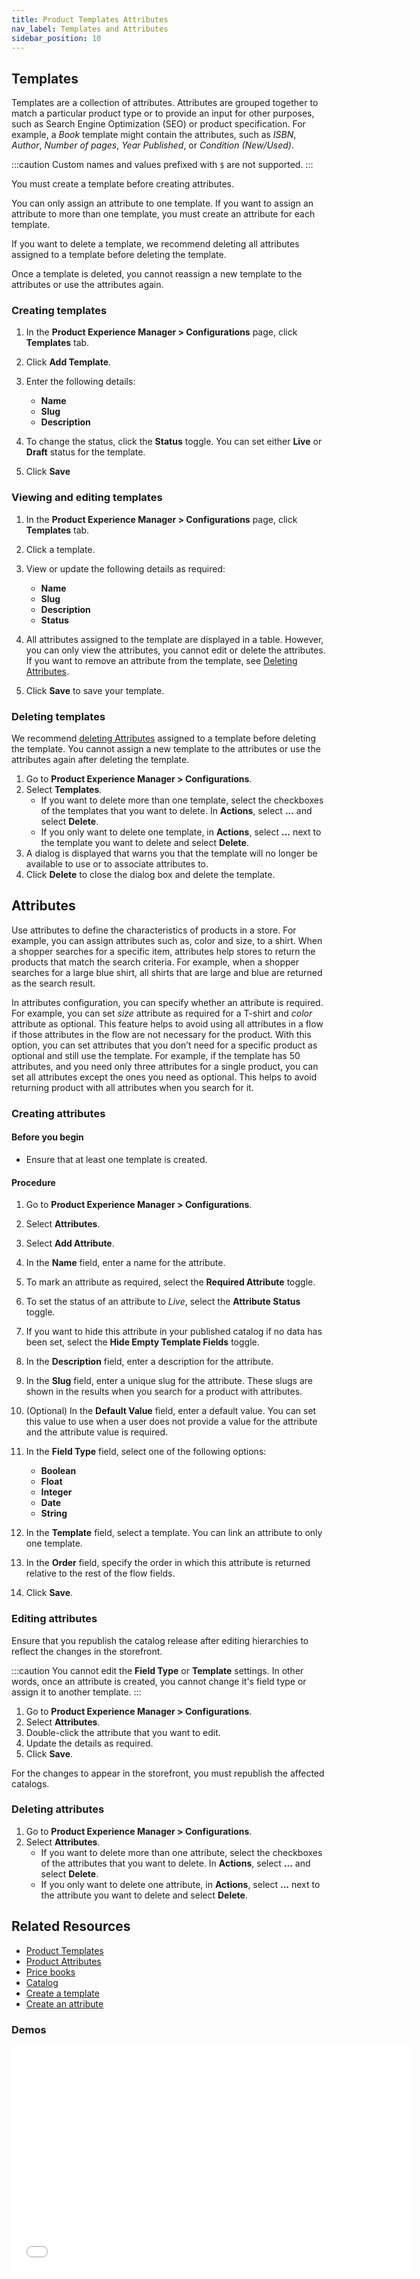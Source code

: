 ```yaml
---
title: Product Templates Attributes
nav_label: Templates and Attributes
sidebar_position: 10
---
```


## Templates

Templates are a collection of attributes. Attributes are grouped together to match a particular product type or to provide an input for other purposes, such as Search Engine Optimization (SEO) or product specification. For example, a *Book* template might contain the attributes, such as *ISBN*, *Author*, *Number of pages*, *Year Published*, or *Condition (New/Used)*.

:::caution
Custom names and values prefixed with `$` are not supported.
:::

You must create a template before creating attributes.

You can only assign an attribute to one template. If you want to assign an attribute to more than one template, you must create an attribute for each template.

If you want to delete a template, we recommend deleting all attributes assigned to a template before deleting the template.

Once a template is deleted, you cannot reassign a new template to the attributes or use the attributes again.

### Creating templates

1. In the **Product Experience Manager > Configurations** page, click **Templates** tab.
1. Click **Add Template**.
1. Enter the following details:

    - **Name**
    - **Slug**
    - **Description**

1. To change the status, click the **Status** toggle. You can set either **Live** or **Draft** status for the template.
1. Click **Save**

### Viewing and editing templates

1. In the **Product Experience Manager > Configurations** page, click **Templates** tab.
1. Click a template.
1. View or update the following details as required:

    - **Name**
    - **Slug**
    - **Description**
    - **Status**

1. All attributes assigned to the template are displayed in a table. However, you can only view the attributes, you cannot edit or delete the attributes. If you want to remove an attribute from the template, see [Deleting Attributes](/docs/api/flows/delete-a-field).
1. Click **Save** to save your template.

### Deleting templates

We recommend [deleting Attributes](#deleting-attributes) assigned to a template before deleting the template. You cannot assign a new template to the attributes or use the attributes again after deleting the template.

1. Go to **Product Experience Manager > Configurations**.
1. Select **Templates**.
    - If you want to delete more than one template, select the checkboxes of the templates that you want to delete. In **Actions**, select **...** and select **Delete**.
    - If you only want to delete one template, in **Actions**, select **...** next to the template you want to delete and select **Delete**.
1. A dialog is displayed that warns you that the template will no longer be available to use or to associate attributes to.
1. Click **Delete** to close the dialog box and delete the template.

## Attributes

Use attributes to define the characteristics of products in a store. For example, you can assign attributes such as, color and size, to a shirt. When a shopper searches for a specific item, attributes help stores to return the products that match the search criteria. For example, when a shopper searches for a large blue shirt, all shirts that are large and blue are returned as the search result.

In attributes configuration, you can specify whether an attribute is required. For example, you can set *size* attribute as required for a T-shirt and *color* attribute as optional. This feature helps to avoid using all attributes in a flow if those attributes in the flow are not necessary for the product. With this option, you can set attributes that you don’t need for a specific product as optional and still use the template. For example, if the template has 50 attributes, and you need only three attributes for a single product, you can set all attributes except the ones you need as optional. This helps to avoid returning product with all attributes when you search for it.

### Creating attributes

#### Before you begin

- Ensure that at least one template is created.

#### Procedure

1. Go to **Product Experience Manager > Configurations**.
1. Select **Attributes**.
1. Select **Add Attribute**.
1. In the **Name** field, enter a name for the attribute.
1. To mark an attribute as required, select the **Required Attribute** toggle.
1. To set the status of an attribute to *Live*, select the **Attribute Status** toggle.
1. If you want to hide this attribute in your published catalog if no data has been set, select the **Hide Empty Template Fields** toggle.
1. In the **Description** field, enter a description for the attribute.
1. In the **Slug** field, enter a unique slug for the attribute. These slugs are shown in the results when you search for a product with attributes.
1. (Optional) In the **Default Value** field, enter a default value. You can set this value to use when a user does not provide a value for the attribute and the attribute value is required.
1. In the **Field Type** field, select one of the following options:

    - **Boolean**
    - **Float**
    - **Integer**
    - **Date**
    - **String**

1. In the **Template** field, select a template. You can link an attribute to only one template.
1. In the **Order** field, specify the order in which this attribute is returned relative to the rest of the flow fields.
1. Click **Save**.

### Editing attributes

Ensure that you republish the catalog release after editing hierarchies to reflect the changes in the storefront.

:::caution
You cannot edit the **Field Type** or **Template** settings. In other words, once an attribute is created, you cannot change it's field type or assign it to another template.
:::

1. Go to **Product Experience Manager > Configurations**.
1. Select **Attributes**.
1. Double-click the attribute that you want to edit.
1. Update the details as required.
1. Click **Save**.

For the changes to appear in the storefront, you must republish the affected catalogs.

### Deleting attributes

1. Go to **Product Experience Manager > Configurations**.
1. Select **Attributes**.
    - If you want to delete more than one attribute, select the checkboxes of the attributes that you want to delete. In **Actions**, select **...** and select **Delete**.
    - If you only want to delete one attribute, in **Actions**, select **...** next to the attribute you want to delete and select **Delete**.

## Related Resources

- [Product Templates](/docs/api/flows/flows)
- [Product Attributes](/docs/api/flows/fields)
- [Price books](/docs/api/pxm/pricebooks)
- [Catalog](/docs/api/pxm/catalog)
- [Create a template](/docs/api/flows/create-a-flow)
- [Create an attribute](/docs/api/flows/create-a-field)

### Demos

<iframe class="vidyard_iframe" title="Prouct Templates" src="//play.vidyard.com/gGq3m4uK7wqKcjrbyos5My.html?" width="640" height="360" scrolling="no" frameborder="0" allowtransparency="true" allowfullscreen referrerpolicy="no-referrer-when-downgrade"></iframe>
